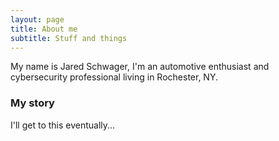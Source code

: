 ```yaml
---
layout: page
title: About me
subtitle: Stuff and things
---
```


My name is Jared Schwager, I'm an automotive enthusiast and cybersecurity professional living in Rochester, NY.

### My story

I'll get to this eventually...